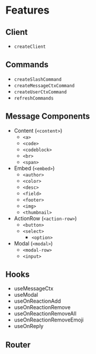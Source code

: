 # Features

## Client

-   `createClient`

## Commands

-   `createSlashCommand`
-   `createMessageCtxCommand`
-   `createUserCtxCommand`
-   `refreshCommands`

## Message Components

-   Content (`<content>`)
    -   `<a>`
    -   `<code>`
    -   `<codeblock>`
    -   `<br>`
    -   `<span>`
-   Embed (`<embed>`)
    -   `<author>`
    -   `<color>`
    -   `<desc>`
    -   `<field>`
    -   `<footer>`
    -   `<img>`
    -   `<thumbnail>`
-   ActionRow (`<action-row>`)
    -   `<button>`
    -   `<select>`
        -   `<option>`
-   Modal (`<modal>`)
    -   `<modal-row>`
    -   `<input>`

## Hooks

-   useMessageCtx
-   useModal
-   useOnReactionAdd
-   useOnReactionRemove
-   useOnReactionRemoveAll
-   useOnReactionRemoveEmoji
-   useOnReply

## Router
